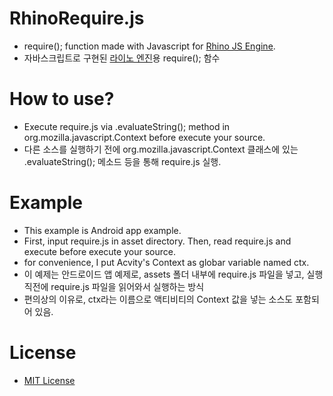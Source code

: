 # RhinoRequire.js
* require(); function made with Javascript for [Rhino JS Engine](https://github.com/mozilla/rhino).
* 자바스크립트로 구현된 [라이노 엔진](https://github.com/mozilla/rhino)용 require(); 함수

# How to use?
* Execute require.js via .evaluateString(); method in org.mozilla.javascript.Context before execute your source.
* 다른 소스를 실행하기 전에 org.mozilla.javascript.Context 클래스에 있는 .evaluateString(); 메소드 등을 통해 require.js 실행.

# Example
* This example is Android app example.
* First, input require.js in asset directory. Then, read require.js and execute before execute your source.
* for convenience, I put Acvity's Context as globar variable named ctx.
* 이 예제는 안드로이드 앱 예제로, assets 폴더 내부에 require.js 파일을 넣고, 실행 직전에 require.js 파일을 읽어와서 실행하는 방식
* 편의상의 이유로, ctx라는 이름으로 액티비티의 Context 값을 넣는 소스도 포함되어 있음.

# License
* [MIT License](https://github.com/DarkTornado/RhinoRequire.js/blob/master/LICENSE)
